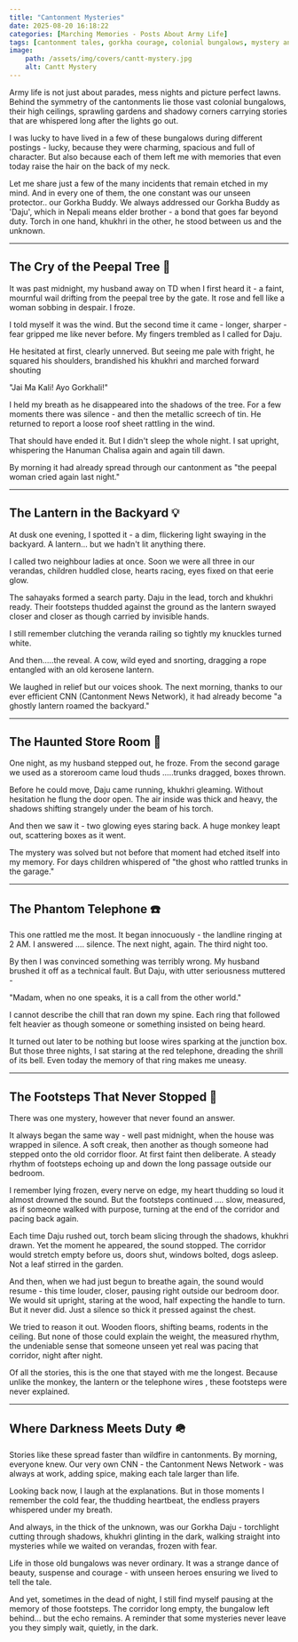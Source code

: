 ```yaml
---
title: "Cantonment Mysteries"
date: 2025-08-20 16:18:22
categories: [Marching Memories - Posts About Army Life]
tags: [cantonment tales, gorkha courage, colonial bungalows, mystery and memories, haunting tales]
image:
    path: /assets/img/covers/cantt-mystery.jpg
    alt: Cantt Mystery
---
```


Army life is not just about parades, mess nights and picture perfect lawns. Behind the symmetry of the cantonments lie those vast colonial bungalows, their high ceilings, sprawling gardens and shadowy corners carrying stories that are whispered long after the lights go out.

I was lucky to have lived in a few of these bungalows during different postings - lucky, because they were charming, spacious and full of character. But also because each of them left me with memories that even today raise the hair on the back of my neck.

Let me share just a few of the many incidents that remain etched in my mind. And in every one of them, the one constant was our unseen protector.. our Gorkha Buddy. We always addressed our Gorkha Buddy as 'Daju', which in Nepali means elder brother - a bond that goes far beyond duty. Torch in one hand, khukhri in the other, he stood between us and the unknown.

---

## The Cry of the Peepal Tree 🌳

It was past midnight, my husband away on TD when I first heard it - a faint, mournful wail drifting from the peepal tree by the gate. It rose and fell like a woman sobbing in despair. I froze.

I told myself it was the wind. But the second time it came - longer, sharper - fear gripped me like never before. My fingers trembled as I called for Daju.

He hesitated at first, clearly unnerved. But seeing me pale with fright, he squared his shoulders, brandished his khukhri and marched forward shouting 

"Jai Ma Kali! Ayo Gorkhali!"

I held my breath as he disappeared into the shadows of the tree. For a few moments there was silence - and then the metallic screech of tin. He returned to report a loose roof sheet rattling in the wind.

That should have ended it. But I didn't sleep the whole night. I sat upright, whispering the Hanuman Chalisa again and again till dawn.

By morning it had already spread through our cantonment as "the peepal woman cried again last night."

---

## The Lantern in the Backyard 💡

At dusk one evening, I spotted it - a dim, flickering light swaying in the backyard. A lantern… but we hadn't lit anything there.

I called two neighbour ladies at once. Soon we were all three in our verandas, children huddled close, hearts racing, eyes fixed on that eerie glow.

The sahayaks formed a search party. Daju in the lead, torch and khukhri ready. Their footsteps thudded against the ground as the lantern swayed closer and closer as though carried by invisible hands.

I still remember clutching the veranda railing so tightly my knuckles turned white.

And then…..the reveal. A cow, wild eyed and snorting, dragging a rope entangled with an old kerosene lantern.

We laughed in relief but our voices shook. The next morning, thanks to our ever efficient CNN (Cantonment News Network), it had already become "a ghostly lantern roamed the backyard."

---

## The Haunted Store Room 🚪

One night, as my husband stepped out, he froze. From the second garage we used as a storeroom came loud thuds …..trunks dragged, boxes thrown.

Before he could move, Daju came running, khukhri gleaming. Without hesitation he flung the door open. The air inside was thick and heavy, the shadows shifting strangely under the beam of his torch.

And then we saw it - two glowing eyes staring back. A huge monkey leapt out, scattering boxes as it went.

The mystery was solved but not before that moment had etched itself into my memory. For days children whispered of "the ghost who rattled trunks in the garage."

---

## The Phantom Telephone ☎️

This one rattled me the most. It began innocuously - the landline ringing at 2 AM. I answered …. silence. The next night, again. The third night too.

By then I was convinced something was terribly wrong. My husband brushed it off as a technical fault. But Daju, with utter seriousness muttered -

"Madam, when no one speaks, it is a call from the other world."

I cannot describe the chill that ran down my spine. Each ring that followed felt heavier as though someone or something insisted on being heard.

It turned out later to be nothing but loose wires sparking at the junction box. But those three nights, I sat staring at the red telephone, dreading the shrill of its bell. Even today the memory of that ring makes me uneasy.

---

## The Footsteps That Never Stopped 👣

There was one mystery, however that never found an answer.

It always began the same way - well past midnight, when the house was wrapped in silence. A soft creak, then another as though someone had stepped onto the old corridor floor. At first faint then deliberate. A steady rhythm of footsteps echoing up and down the long passage outside our bedroom.

I remember lying frozen, every nerve on edge, my heart thudding so loud it almost drowned the sound. But the footsteps continued …. slow, measured, as if someone walked with purpose, turning at the end of the corridor and pacing back again.

Each time Daju rushed out, torch beam slicing through the shadows, khukhri drawn. Yet the moment he appeared, the sound stopped. The corridor would stretch empty before us, doors shut, windows bolted, dogs asleep. Not a leaf stirred in the garden.

And then, when we had just begun to breathe again, the sound would resume - this time louder, closer, pausing right outside our bedroom door. We would sit upright, staring at the wood, half expecting the handle to turn. But it never did. Just a silence so thick it pressed against the chest.

We tried to reason it out. Wooden floors, shifting beams, rodents in the ceiling. But none of those could explain the weight, the measured rhythm, the undeniable sense that someone unseen yet real was pacing that corridor, night after night.

Of all the stories, this is the one that stayed with me the longest. Because unlike the monkey, the lantern or the telephone wires , these footsteps were never explained.

---

## Where Darkness Meets Duty 🪖

Stories like these spread faster than wildfire in cantonments. By morning, everyone knew. Our very own CNN - the Cantonment News Network - was always at work, adding spice, making each tale larger than life.

Looking back now, I laugh at the explanations. But in those moments I remember the cold fear, the thudding heartbeat, the endless prayers whispered under my breath.

And always, in the thick of the unknown, was our Gorkha Daju - torchlight cutting through shadows, khukhri glinting in the dark, walking straight into mysteries while we waited on verandas, frozen with fear.

Life in those old bungalows was never ordinary. It was a strange dance of beauty, suspense and courage - with unseen heroes ensuring we lived to tell the tale.

And yet, sometimes in the dead of night, I still find myself pausing at the memory of those footsteps. The corridor long empty, the bungalow left behind… but the echo remains. A reminder that some mysteries never leave you they simply wait, quietly, in the dark.
